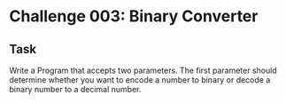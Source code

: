 # Challenge 003: Binary Converter

## Task

Write a Program that accepts two parameters. The first parameter should determine
whether you want to encode a number to binary or decode a binary number to a decimal number.
